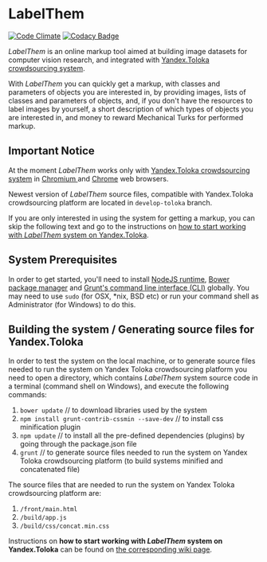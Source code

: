 # LabelThem

[![Code Climate](https://codeclimate.com/github/AlNedorezov/label-them/badges/gpa.svg)](https://codeclimate.com/github/AlNedorezov/label-them)
[![Codacy Badge](https://api.codacy.com/project/badge/Grade/2de328e18b8240e7910e5999295ee139)](https://www.codacy.com/app/AlNedorezov/label-them?utm_source=github.com&amp;utm_medium=referral&amp;utm_content=AlNedorezov/label-them&amp;utm_campaign=Badge_Grade)

*LabelThem* is an online markup tool aimed at building image datasets for computer vision research, and integrated with 
[Yandex.Toloka crowdsourcing system](https://toloka.yandex.ru/).

With *LabelThem* you can quickly get a markup, with classes and parameters of objects you are interested in, 
by providing images, lists of classes and parameters of objects, and, if you don't have the resources to label 
images by yourself, a short description of which types of objects you are interested in, and money to reward 
Mechanical Turks for performed markup.

## Important Notice
At the moment *LabelThem* works  only with [Yandex.Toloka crowdsourcing system](https://toloka.yandex.ru/) in 
[Chromium ](http://www.chromium.org/Home) and [Chrome](https://www.google.ru/chrome) web browsers.

Newest version of *LabelThem* source files, compatible with Yandex.Toloka crowdsourcing platform are located in 
`develop-toloka` branch.

If you are only interested in using the system for getting a markup, you can skip the following text and go
to the instructions on [how to start working with *LabelThem* system on Yandex.Toloka](
https://github.com/innosoft-pro/label-them/wiki/Getting-started-YandexToloka).

## System Prerequisites

In order to get started, you'll need to install [NodeJS runtime](https://nodejs.org/en/),
[Bower package manager](https://bower.io/#install-bower)
and [Grunt's command line interface (CLI)](https://gruntjs.com/getting-started) globally.
You may need to use `sudo` (for OSX, *nix, BSD etc) or run your command shell as Administrator (for Windows) to do this.

## Building the system / Generating source files for Yandex.Toloka

In order to test the system on the local machine, or to generate source files needed to run the system on 
Yandex Toloka crowdsourcing platform you need to open a directory, which contains *LabelThem* system source code 
in a terminal (command shell on Windows), and execute the following commands:
1) `bower update` // to download libraries used by the system
2) `npm install grunt-contrib-cssmin --save-dev` // to install css minification plugin
3) `npm update` // to install all the pre-defined dependencies (plugins) by going through the package.json file
4) `grunt` // to generate source files needed to run the system on Yandex Toloka crowdsourcing platform
(to build systems minified and concatenated file)

The source files that are needed to run the system on Yandex Toloka crowdsourcing platform are:
1) `/front/main.html`
2) `/build/app.js`
3) `/build/css/concat.min.css`

Instructions on **how to start working with *LabelThem* system on Yandex.Toloka** can be found on 
[the corresponding wiki page](https://github.com/innosoft-pro/label-them/wiki/Getting-started-YandexToloka).
